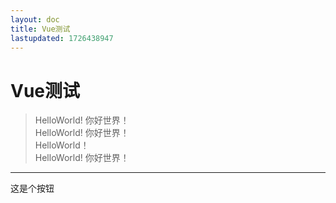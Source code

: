 ```yaml
---
layout: doc
title: Vue测试
lastupdated: 1726438947
---
```

<script setup lang="ts">
import { NButton } from 'naive-ui'
</script>
# Vue测试

> HelloWorld! 你好世界！  
> HelloWorld! 你好世界！  
> HelloWorld！  
> HelloWorld! 你好世界！  



---

<n-button>这是个按钮</n-button>